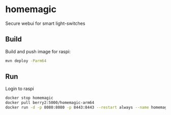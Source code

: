 # homemagic
Secure webui for smart light-switches

## Build
Build and push image for raspi:
```bash
mvn deploy -Parm64
```

## Run
Login to raspi

```bash
docker stop homemagic
docker pull berry2:5000/homemagic-arm64
docker run -d -p 8080:8080 -p 8443:8443 --restart always --name homemagic berry2:5000/homemagic-arm64
```